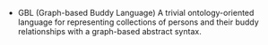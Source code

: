 + GBL (Graph-based Buddy Language)
A trivial ontology-oriented language for representing collections of persons and their buddy relationships with a graph-based abstract syntax.